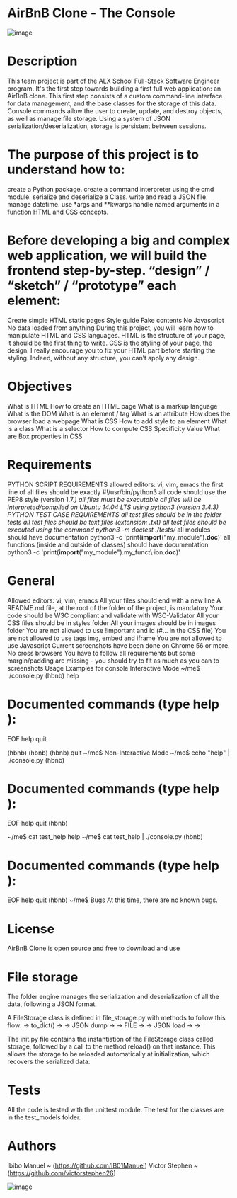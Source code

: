 AirBnB Clone - The Console
================================
![image](https://github.com/IB01Manuel/AirBnB_clone/assets/117752150/223f9bb7-801b-4dc8-a7af-ca87ae5ac9c2)

Description
=============
This team project is part of the ALX School Full-Stack Software Engineer program. It's the first step towards building a first full web application: an AirBnB clone. This first step consists of a custom command-line interface for data management, and the base classes for the storage of this data. Console commands allow the user to create, update, and destroy objects, as well as manage file storage. Using a system of JSON serialization/deserialization, storage is persistent between sessions.

The purpose of this project is to understand how to:
======================================================
create a Python package.
create a command interpreter using the cmd module.
serialize and deserialize a Class.
write and read a JSON file.
manage datetime.
use *args and **kwargs
handle named arguments in a function
HTML and CSS concepts.

Before developing a big and complex web application, we will build the frontend step-by-step. “design” / “sketch” / “prototype” each element:
================================================================================
Create simple HTML static pages
Style guide
Fake contents
No Javascript
No data loaded from anything
During this project, you will learn how to manipulate HTML and CSS languages. HTML is the structure of your page, it should be the first thing to write. CSS is the styling of your page, the design. I really encourage you to fix your HTML part before starting the styling. Indeed, without any structure, you can’t apply any design.

Objectives
=====================
What is HTML
How to create an HTML page
What is a markup language
What is the DOM
What is an element / tag
What is an attribute
How does the browser load a webpage
What is CSS
How to add style to an element
What is a class
What is a selector
How to compute CSS Specificity Value
What are Box properties in CSS

Requirements
===============
PYTHON SCRIPT REQUIREMENTS
allowed editors: vi, vim, emacs
the first line of all files should be exactly #!/usr/bin/python3
all code should use the PEP8 style (version 1.7.*)
all files must be executable
all files will be interpreted/compiled on Ubuntu 14.04 LTS using python3 (version 3.4.3)
PYTHON TEST CASE REQUIREMENTS
all test files should be in the folder tests
all test files should be text files (extension: .txt)
all test files should be executed using the command python3 -m doctest ./tests/*
all modules should have documentation python3 -c 'print(__import__("my_module").__doc__)'
all functions (inside and outside of classes) should have documentation python3 -c 'print(__import__("my_module").my_funct\ ion.__doc__)'

General
========

Allowed editors: vi, vim, emacs
All your files should end with a new line
A README.md file, at the root of the folder of the project, is mandatory
Your code should be W3C compliant and validate with W3C-Validator
All your CSS files should be in styles folder
All your images should be in images folder
You are not allowed to use !important and id (#... in the CSS file)
You are not allowed to use tags img, embed and iframe
You are not allowed to use Javascript
Current screenshots have been done on Chrome 56 or more.
No cross browsers
You have to follow all requirements but some margin/padding are missing - you should try to fit as much as you can to screenshots
Usage Examples for console
Interactive Mode
~/me$ ./console.py
(hbnb) help

Documented commands (type help <topic>):
========================================
EOF  help  quit

(hbnb)
(hbnb)
(hbnb) quit
~/me$
Non-Interactive Mode
~/me$ echo "help" | ./console.py
(hbnb)

Documented commands (type help <topic>):
========================================
EOF  help  quit
(hbnb)

~/me$ cat test_help
help
~/me$ cat test_help | ./console.py
(hbnb)

Documented commands (type help <topic>):
========================================
EOF  help  quit
(hbnb)
~/me$
Bugs
At this time, there are no known bugs.

License
========
AirBnB Clone is open source and free to download and use

File storage
=============
The folder engine manages the serialization and deserialization of all the data, following a JSON format.

A FileStorage class is defined in file_storage.py with methods to follow this flow: <object> -> to_dict() -> <dictionary> -> JSON dump -> <json string> -> FILE -> <json string> -> JSON load -> <dictionary> -> <object>

The init.py file contains the instantiation of the FileStorage class called storage, followed by a call to the method reload() on that instance. This allows the storage to be reloaded automatically at initialization, which recovers the serialized data.

Tests
========  
All the code is tested with the unittest module. The test for the classes are in the test_models folder.

Authors
=======
Ibibo Manuel ~ (https://github.com/IB01Manuel)
Victor Stephen ~ (https://github.com/victorstephen26)

  ![image](https://github.com/IB01Manuel/AirBnB_clone/assets/117752150/585833f2-dbbc-4653-b307-7160e9343a01)
